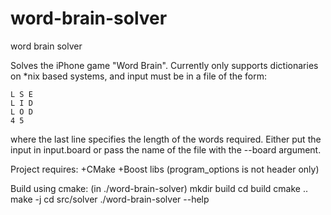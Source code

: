 # word-brain-solver
word brain solver

Solves the iPhone game "Word Brain".  Currently only supports dictionaries on *nix based systems, and input
must be in a file of the form:

````
L S E
L I D
L O D
4 5
````

where the last line specifies the length of the words required.  Either put the input in input.board or pass
the name of the file with the --board argument.

Project requires:
+CMake
+Boost libs (program_options is not header only)

Build using cmake:
(in ./word-brain-solver)
mkdir build
cd build
cmake ..
make -j
cd src/solver
./word-brain-solver --help
